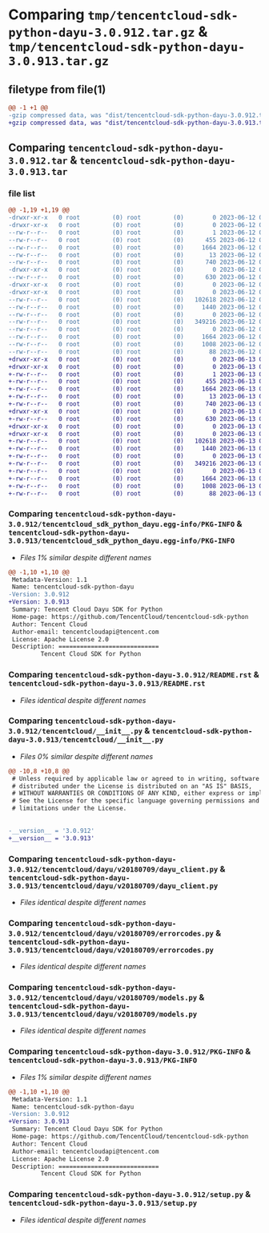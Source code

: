 # Comparing `tmp/tencentcloud-sdk-python-dayu-3.0.912.tar.gz` & `tmp/tencentcloud-sdk-python-dayu-3.0.913.tar.gz`

## filetype from file(1)

```diff
@@ -1 +1 @@
-gzip compressed data, was "dist/tencentcloud-sdk-python-dayu-3.0.912.tar", last modified: Mon Jun 12 03:01:39 2023, max compression
+gzip compressed data, was "dist/tencentcloud-sdk-python-dayu-3.0.913.tar", last modified: Tue Jun 13 02:09:25 2023, max compression
```

## Comparing `tencentcloud-sdk-python-dayu-3.0.912.tar` & `tencentcloud-sdk-python-dayu-3.0.913.tar`

### file list

```diff
@@ -1,19 +1,19 @@
-drwxr-xr-x   0 root         (0) root         (0)        0 2023-06-12 03:01:39.000000 tencentcloud-sdk-python-dayu-3.0.912/
-drwxr-xr-x   0 root         (0) root         (0)        0 2023-06-12 03:01:39.000000 tencentcloud-sdk-python-dayu-3.0.912/tencentcloud_sdk_python_dayu.egg-info/
--rw-r--r--   0 root         (0) root         (0)        1 2023-06-12 03:01:39.000000 tencentcloud-sdk-python-dayu-3.0.912/tencentcloud_sdk_python_dayu.egg-info/dependency_links.txt
--rw-r--r--   0 root         (0) root         (0)      455 2023-06-12 03:01:39.000000 tencentcloud-sdk-python-dayu-3.0.912/tencentcloud_sdk_python_dayu.egg-info/SOURCES.txt
--rw-r--r--   0 root         (0) root         (0)     1664 2023-06-12 03:01:39.000000 tencentcloud-sdk-python-dayu-3.0.912/tencentcloud_sdk_python_dayu.egg-info/PKG-INFO
--rw-r--r--   0 root         (0) root         (0)       13 2023-06-12 03:01:39.000000 tencentcloud-sdk-python-dayu-3.0.912/tencentcloud_sdk_python_dayu.egg-info/top_level.txt
--rw-r--r--   0 root         (0) root         (0)      740 2023-06-12 03:01:39.000000 tencentcloud-sdk-python-dayu-3.0.912/README.rst
-drwxr-xr-x   0 root         (0) root         (0)        0 2023-06-12 03:01:39.000000 tencentcloud-sdk-python-dayu-3.0.912/tencentcloud/
--rw-r--r--   0 root         (0) root         (0)      630 2023-06-12 03:01:39.000000 tencentcloud-sdk-python-dayu-3.0.912/tencentcloud/__init__.py
-drwxr-xr-x   0 root         (0) root         (0)        0 2023-06-12 03:01:39.000000 tencentcloud-sdk-python-dayu-3.0.912/tencentcloud/dayu/
-drwxr-xr-x   0 root         (0) root         (0)        0 2023-06-12 03:01:39.000000 tencentcloud-sdk-python-dayu-3.0.912/tencentcloud/dayu/v20180709/
--rw-r--r--   0 root         (0) root         (0)   102618 2023-06-12 03:01:39.000000 tencentcloud-sdk-python-dayu-3.0.912/tencentcloud/dayu/v20180709/dayu_client.py
--rw-r--r--   0 root         (0) root         (0)     1440 2023-06-12 03:01:39.000000 tencentcloud-sdk-python-dayu-3.0.912/tencentcloud/dayu/v20180709/errorcodes.py
--rw-r--r--   0 root         (0) root         (0)        0 2023-06-12 03:01:39.000000 tencentcloud-sdk-python-dayu-3.0.912/tencentcloud/dayu/v20180709/__init__.py
--rw-r--r--   0 root         (0) root         (0)   349216 2023-06-12 03:01:39.000000 tencentcloud-sdk-python-dayu-3.0.912/tencentcloud/dayu/v20180709/models.py
--rw-r--r--   0 root         (0) root         (0)        0 2023-06-12 03:01:39.000000 tencentcloud-sdk-python-dayu-3.0.912/tencentcloud/dayu/__init__.py
--rw-r--r--   0 root         (0) root         (0)     1664 2023-06-12 03:01:39.000000 tencentcloud-sdk-python-dayu-3.0.912/PKG-INFO
--rw-r--r--   0 root         (0) root         (0)     1008 2023-06-12 03:01:39.000000 tencentcloud-sdk-python-dayu-3.0.912/setup.py
--rw-r--r--   0 root         (0) root         (0)       88 2023-06-12 03:01:39.000000 tencentcloud-sdk-python-dayu-3.0.912/setup.cfg
+drwxr-xr-x   0 root         (0) root         (0)        0 2023-06-13 02:09:25.000000 tencentcloud-sdk-python-dayu-3.0.913/
+drwxr-xr-x   0 root         (0) root         (0)        0 2023-06-13 02:09:25.000000 tencentcloud-sdk-python-dayu-3.0.913/tencentcloud_sdk_python_dayu.egg-info/
+-rw-r--r--   0 root         (0) root         (0)        1 2023-06-13 02:09:25.000000 tencentcloud-sdk-python-dayu-3.0.913/tencentcloud_sdk_python_dayu.egg-info/dependency_links.txt
+-rw-r--r--   0 root         (0) root         (0)      455 2023-06-13 02:09:25.000000 tencentcloud-sdk-python-dayu-3.0.913/tencentcloud_sdk_python_dayu.egg-info/SOURCES.txt
+-rw-r--r--   0 root         (0) root         (0)     1664 2023-06-13 02:09:25.000000 tencentcloud-sdk-python-dayu-3.0.913/tencentcloud_sdk_python_dayu.egg-info/PKG-INFO
+-rw-r--r--   0 root         (0) root         (0)       13 2023-06-13 02:09:25.000000 tencentcloud-sdk-python-dayu-3.0.913/tencentcloud_sdk_python_dayu.egg-info/top_level.txt
+-rw-r--r--   0 root         (0) root         (0)      740 2023-06-13 02:09:25.000000 tencentcloud-sdk-python-dayu-3.0.913/README.rst
+drwxr-xr-x   0 root         (0) root         (0)        0 2023-06-13 02:09:25.000000 tencentcloud-sdk-python-dayu-3.0.913/tencentcloud/
+-rw-r--r--   0 root         (0) root         (0)      630 2023-06-13 02:09:25.000000 tencentcloud-sdk-python-dayu-3.0.913/tencentcloud/__init__.py
+drwxr-xr-x   0 root         (0) root         (0)        0 2023-06-13 02:09:25.000000 tencentcloud-sdk-python-dayu-3.0.913/tencentcloud/dayu/
+drwxr-xr-x   0 root         (0) root         (0)        0 2023-06-13 02:09:25.000000 tencentcloud-sdk-python-dayu-3.0.913/tencentcloud/dayu/v20180709/
+-rw-r--r--   0 root         (0) root         (0)   102618 2023-06-13 02:09:25.000000 tencentcloud-sdk-python-dayu-3.0.913/tencentcloud/dayu/v20180709/dayu_client.py
+-rw-r--r--   0 root         (0) root         (0)     1440 2023-06-13 02:09:25.000000 tencentcloud-sdk-python-dayu-3.0.913/tencentcloud/dayu/v20180709/errorcodes.py
+-rw-r--r--   0 root         (0) root         (0)        0 2023-06-13 02:09:25.000000 tencentcloud-sdk-python-dayu-3.0.913/tencentcloud/dayu/v20180709/__init__.py
+-rw-r--r--   0 root         (0) root         (0)   349216 2023-06-13 02:09:25.000000 tencentcloud-sdk-python-dayu-3.0.913/tencentcloud/dayu/v20180709/models.py
+-rw-r--r--   0 root         (0) root         (0)        0 2023-06-13 02:09:25.000000 tencentcloud-sdk-python-dayu-3.0.913/tencentcloud/dayu/__init__.py
+-rw-r--r--   0 root         (0) root         (0)     1664 2023-06-13 02:09:25.000000 tencentcloud-sdk-python-dayu-3.0.913/PKG-INFO
+-rw-r--r--   0 root         (0) root         (0)     1008 2023-06-13 02:09:25.000000 tencentcloud-sdk-python-dayu-3.0.913/setup.py
+-rw-r--r--   0 root         (0) root         (0)       88 2023-06-13 02:09:25.000000 tencentcloud-sdk-python-dayu-3.0.913/setup.cfg
```

### Comparing `tencentcloud-sdk-python-dayu-3.0.912/tencentcloud_sdk_python_dayu.egg-info/PKG-INFO` & `tencentcloud-sdk-python-dayu-3.0.913/tencentcloud_sdk_python_dayu.egg-info/PKG-INFO`

 * *Files 1% similar despite different names*

```diff
@@ -1,10 +1,10 @@
 Metadata-Version: 1.1
 Name: tencentcloud-sdk-python-dayu
-Version: 3.0.912
+Version: 3.0.913
 Summary: Tencent Cloud Dayu SDK for Python
 Home-page: https://github.com/TencentCloud/tencentcloud-sdk-python
 Author: Tencent Cloud
 Author-email: tencentcloudapi@tencent.com
 License: Apache License 2.0
 Description: ============================
         Tencent Cloud SDK for Python
```

### Comparing `tencentcloud-sdk-python-dayu-3.0.912/README.rst` & `tencentcloud-sdk-python-dayu-3.0.913/README.rst`

 * *Files identical despite different names*

### Comparing `tencentcloud-sdk-python-dayu-3.0.912/tencentcloud/__init__.py` & `tencentcloud-sdk-python-dayu-3.0.913/tencentcloud/__init__.py`

 * *Files 0% similar despite different names*

```diff
@@ -10,8 +10,8 @@
 # Unless required by applicable law or agreed to in writing, software
 # distributed under the License is distributed on an "AS IS" BASIS,
 # WITHOUT WARRANTIES OR CONDITIONS OF ANY KIND, either express or implied.
 # See the License for the specific language governing permissions and
 # limitations under the License.
 
 
-__version__ = '3.0.912'
+__version__ = '3.0.913'
```

### Comparing `tencentcloud-sdk-python-dayu-3.0.912/tencentcloud/dayu/v20180709/dayu_client.py` & `tencentcloud-sdk-python-dayu-3.0.913/tencentcloud/dayu/v20180709/dayu_client.py`

 * *Files identical despite different names*

### Comparing `tencentcloud-sdk-python-dayu-3.0.912/tencentcloud/dayu/v20180709/errorcodes.py` & `tencentcloud-sdk-python-dayu-3.0.913/tencentcloud/dayu/v20180709/errorcodes.py`

 * *Files identical despite different names*

### Comparing `tencentcloud-sdk-python-dayu-3.0.912/tencentcloud/dayu/v20180709/models.py` & `tencentcloud-sdk-python-dayu-3.0.913/tencentcloud/dayu/v20180709/models.py`

 * *Files identical despite different names*

### Comparing `tencentcloud-sdk-python-dayu-3.0.912/PKG-INFO` & `tencentcloud-sdk-python-dayu-3.0.913/PKG-INFO`

 * *Files 1% similar despite different names*

```diff
@@ -1,10 +1,10 @@
 Metadata-Version: 1.1
 Name: tencentcloud-sdk-python-dayu
-Version: 3.0.912
+Version: 3.0.913
 Summary: Tencent Cloud Dayu SDK for Python
 Home-page: https://github.com/TencentCloud/tencentcloud-sdk-python
 Author: Tencent Cloud
 Author-email: tencentcloudapi@tencent.com
 License: Apache License 2.0
 Description: ============================
         Tencent Cloud SDK for Python
```

### Comparing `tencentcloud-sdk-python-dayu-3.0.912/setup.py` & `tencentcloud-sdk-python-dayu-3.0.913/setup.py`

 * *Files identical despite different names*


